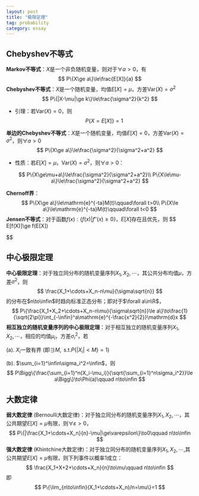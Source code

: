 ```yaml
---
layout: post
title: "极限定理"
tag: probability
category: essay
---
```


## Chebyshev不等式

**Markov不等式**：$X$是一个非负随机变量，则对于$\forall a>0$，有
$$
P\{X\ge a\}\le\frac{E[X]}{a}
$$
**Chebyshev不等式**：$X$是一个随机变量，均值$E[X]=\mu$，方差$\text{Var}(X)=\sigma^2$
$$
P\{|X-\mu|\ge k\}\le\frac{\sigma^2}{k^2}
$$

- 引理：若$\text{Var}(X)=0$，则
  $$
  P\{X=E[X]\}=1
  $$

**单边的Chebyshev不等式**：$X$​是一个随机变量，均值$E[X]=0$，方差$\text{Var}(X)=\sigma^2$，则$\forall a>0$
$$
P\{X\ge a\}\le\frac{\sigma^2}{\sigma^2+a^2}
$$

- 性质：若$E[X]=\mu$，$\text{Var}(X)=\sigma^2$​，则$\forall a>0$：

$$
P\{X\ge\mu+a\}\le\frac{\sigma^2}{\sigma^2+a^2}\\
P\{X\le\mu-a\}\le\frac{\sigma^2}{\sigma^2+a^2}
$$

**Chernoff界**：
$$
P\{X\ge a\}\le\mathrm{e}^{-ta}M(t)\qquad\forall t>0\\
P\{X\le a\}\le\mathrm{e}^{-ta}M(t)\qquad\forall t<0
$$
**Jensen不等式**：对于函数$f(x):\{f(x)|f''(x)\ge0\}$​，$E[X]$存在且优先，则
$$
E[f(X)]\ge f(E[X])
$$

## 中心极限定理

**中心极限定理**：对于独立同分布的随机变量序列$X_1,X_2,\cdots$​，其公共分布均值$\mu$​，方差$\sigma^2$​​，则
$$
\frac{X_1+\cdots+X_n-n\mu}{\sigma\sqrt{n}}
$$
的分布在$n\to\infin$时趋向标准正态分布；即对于$\forall a\in\R$，
$$
P\{\frac{X_1+X_2+\cdots+X_n-n\mu}{\sigma\sqrt{n}}\le a\}\to\frac{1}{\sqrt{2\pi}}\int_{-\infin}^a\mathrm{e}^{-\frac{x^2}{2}}\mathrm{d}x
$$
**相互独立的随机变量序列的中心极限定理**：对于相互独立的随机变量序列$X_1,X_2,\cdots$，相应的均值$\mu_i$，方差$\sigma_i^2$，若 

(a). $X_i$一致有界 (即$\exists M,\text{ s.t.}P\{|X_i|<M\}=1$)

(b). $\sum_{i=1}^\infin\sigma_i^2=\infin$，则
$$
P\Bigg\{\frac{\sum_{i=1}^n(X_i-\mu_i)}{\sqrt{\sum_{i=1}^n\sigma_i^2}}\le a\Bigg\}\to\Phi(a)\qquad n\to\infin
$$


## 大数定律

**弱大数定律** (Bernoulli大数定律)：对于独立同分布的随机变量序列$X_1,X_2,\cdots$，其公共期望$E[X]=\mu$有限，则$\forall\varepsilon>0$​，
$$
P\{|\frac{X_1+\cdots+X_n}{n}-\mu|\ge\varepsilon\}\to0\qquad n\to\infin
$$
**强大数定律** (Khintchine大数定律)：对于独立同分布的随机变量序列$X_1,X_2,\cdots$,其公共期望$E[X]=\mu$有限，则下列事件以概率1成立：
$$
\frac{X_1+X+2+\cdots+X_n}{n}\to\mu\qquad n\to\infin
$$
即
$$
P\{\lim_{n\to\infin}(X_1+\cdots+X_n)/n=\mu\}=1
$$
